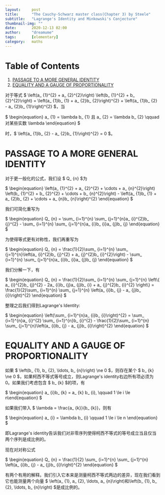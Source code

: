 ```yaml
---
layout:     post
title:      "The Cauchy-Schwarz master class(Chapter 3) by Steele"
subtitle:   "Lagrange's Identity and Minkowski's Conjecture"
thumbnail-img: ""
date:       2020-12-13 02:00
author:     "dreamume"
tags: 		[elementary]
category:   maths
---
```

<head>
    <script src="https://cdn.mathjax.org/mathjax/latest/MathJax.js?config=TeX-AMS-MML_HTMLorMML" type="text/javascript"></script>
    <script type="text/x-mathjax-config">
        MathJax.Hub.Config({
            tex2jax: {
            skipTags: ['script', 'noscript', 'style', 'textarea', 'pre'],
            inlineMath: [['$','$']]
            }
        });
    </script>
</head>

# Table of Contents

1.  [PASSAGE TO A MORE GENERAL IDENTITY](#orgd139ef4)
2.  [EQUALITY AND A GAUGE OF PROPORTIONALITY](#org170d964)

对于等式 $ \\left(a_ {1}^{2} + a_ {2}^{2}\\right) \\left(b_ {1}^{2} + b_ {2}^{2}\\right) = \\left(a_ {1}b_ {1} + a_ {2}b_ {2}\\right)^{2} + \\left(a_ {1}b_ {2} - a_ {2}b_ {1}\\right)^{2} $，当

$ \\begin{equation} a_ {1} = \\lambda b_ {1} 且 a_ {2} = \\lambda b_ {2} \\qquad 对某些实数 \\lambda \\end{equation} $

时，$ \\left(a_ {1}b_ {2} - a_ {2}b_ {1}\\right)^{2} = 0 $。


<a id="orgd139ef4"></a>

# PASSAGE TO A MORE GENERAL IDENTITY

对于更一般化的公式，我们设 $ Q_ {n} $为

$ \\begin{equation} \\left(a_ {1}^{2} + a_ {2}^{2} + \\cdots + a_ {n}^{2}\\right) \\left(b_ {1}^{2} + b_ {2}^{2} + \\cdots + b_ {n}^{2}\\right) - \\left(a_ {1}b_ {1} + a_ {2}b_ {2} + \\cdots + a_ {n}b_ {n}\\right)^{2} \\end{equation} $

我们可简化重写为

$ \\begin{equation} Q_ {n} = \\sum_ {i=1}^{n} \\sum_ {j=1}^{n}a_ {i}^{2}b_ {j}^{2} - \\sum_ {i=1}^{n} \\sum_ {j=1}^{n}a_ {i}b_ {i}a_ {j}b_ {j} \\end{equation} $

为使得等式更有对称性，我们再重写为

$ \\begin{equation} Q_ {n} = \\frac{1}{2}\\sum_ {i=1}^{n} \\sum_ {j=1}^{n}\\left(a_ {i}^{2}b_ {j}^{2} + a_ {j}^{2}b_ {i}^{2}\\right) - \\sum_ {i=1}^{n} \\sum_ {j=1}^{n}a_ {i}b_ {i}a_ {j}b_ {j} \\end{equation} $

我们分解一下，有

$ \\begin{equation} Q_ {n} = \\frac{1}{2}\\sum_ {i=1}^{n} \\sum_ {j=1}^{n} \\left\\{ a_ {i}^{2}b_ {j}^{2} - 2a_ {i}b_ {j}a_ {j}b_ {i} + a_ {j}^{2}b_ {i}^{2} \\right\\} = \\frac{1}{2}\\sum_ {i=1}^{n} \\sum_ {j=1}^{n} \\left(a_ {i}b_ {j} - a_ {j}b_ {i}\\right)^{2} \\end{equation} $

整理之后我们得到Lagrange's Identity:

$ \\begin{equation} \\left(\\sum_ {i=1}^{n}a_ {i}b_ {i}\\right)^{2} = \\sum_ {i=1}^{n}a_ {i}^{2} \\sum_ {i=1}^{n}b_ {i}^{2} - \\frac{1}{2}\\sum_ {i=1}^{n} \\sum_ {j=1}^{n}\\left(a_ {i}b_ {j} - a_ {j}b_ {i}\\right)^{2} \\end{equation} $


<a id="org170d964"></a>

# EQUALITY AND A GAUGE OF PROPORTIONALITY

如果 $ \\left(b_ {1}, b_ {2}, \\ldots, b_ {n}\\right) \\ne 0 $，则存在某个 $ b_ {k} \\ne 0 $，如果柯西不等式等号成立，则Lagrange's identity右边所有项必须为0。如果我们考虑包含 $ b_ {k} $的项，有

$ \\begin{equation} a_ {i}b_ {k} = a_ {k} b_ {i}, \\qquad 1 \\le i \\le n\\end{equation} $

如果我们带入 $ \\lambda = \\frac{a_ {k}}{b_ {k}}，则有

$ \\begin{equation} a_ {i} = \\lambda b_ {i} \\qquad 1 \\le i \\le n \\end{equation} $

即Lagrange's identity告诉我们对非零序列使得柯西不等式的等号成立当且仅当两个序列是成比例的。

现在对对称公式

$ \\begin{equation} Q_ {n} = \\frac{1}{2} \\sum_ {i=1}^{n} \\sum_ {j=1}^{n} \\left(a_ {i}b_ {j} - a_ {j}b_ {i}\\right)^{2} \\end{equation} $

有两个有用的解释。我们引入它本来是测量柯西不等式两边的差异，现在我们看到它也能测量两个向量 $ \\left(a_ {1}, a_ {2}, \\ldots, a_ {n}\\right)和\\left(b_ {1}, b_ {2}, \\ldots, b_ {n}\\right) $是成比例的。
